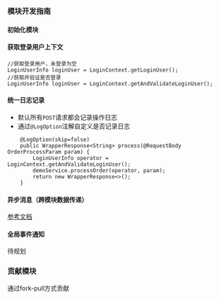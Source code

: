 ### 模块开发指南

#### 初始化模块
#### 获取登录用户上下文
```
//获取登录用户，未登录为空
LoginUserInfo loginUser = LoginContext.getLoginUser();
//获取并验证是否登录
LoginUserInfo loginUser = LoginContext.getAndValidateLoginUser();
```
#### 统一日志记录
 - 默认所有`POST`请求都会记录操作日志
 - 通过`@LogOption`注解自定义是否记录日志
```
	@LogOption(skip=false)
	public WrapperResponse<String> process(@RequestBody OrderProcessParam param) {
		LoginUserInfo operator = LoginContext.getAndValidateLoginUser();
		demoService.processOrder(operator, param);
		return new WrapperResponse<>();
	}
```
#### 异步消息（跨模块数据传递）
[参考文档](http://www.jeesuite.com/docs/jeesuite-libs/kafka.html) 

#### 全局事件通知
待规划

### 贡献模块
通过fork-pull方式贡献
